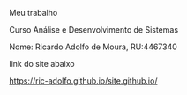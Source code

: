 Meu trabalho

Curso Análise e Desenvolvimento de Sistemas

Nome: Ricardo Adolfo de Moura, RU:4467340

link do site abaixo 

https://ric-adolfo.github.io/site.github.io/

